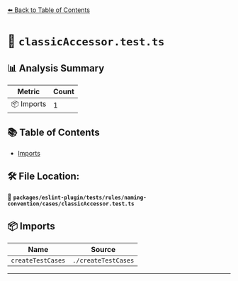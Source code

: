 [⬅️ Back to Table of Contents](../../../../../../index.md)

# 📄 `classicAccessor.test.ts`

## 📊 Analysis Summary

| Metric | Count |
|--------|-------|
| 📦 Imports | 1 |

## 📚 Table of Contents

- [Imports](#imports)

## 🛠️ File Location:
📂 **`packages/eslint-plugin/tests/rules/naming-convention/cases/classicAccessor.test.ts`**

## 📦 Imports

| Name | Source |
|------|--------|
| `createTestCases` | `./createTestCases` |


---
